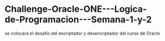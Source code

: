 # Challenge-Oracle-ONE---Logica-de-Programacion---Semana-1-y-2
se colocará el desafío del encriptador y desencriptador del curso de Oracle
